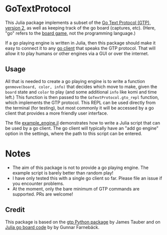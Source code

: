 # GoTextProtocol

This Julia package implements a subset of the [Go Text Protocol (GTP), version 2](https://www.lysator.liu.se/~gunnar/gtp/gtp2-spec-draft2/gtp2-spec.html), as well as keeping track of the go board (captures, etc). (Here, "go" refers to the [board game](https://en.wikipedia.org/wiki/Go_(game)), not the programming language.)

If a go playing engine is written in Julia, then this package should make it easy to connect it to any [go client](https://senseis.xmp.net/?GoClient) that speaks the GTP protocol. That will allow it to play humans or other engines via a GUI or over the internet.

## Usage

All that is needed to create a go playing engine is to write a function `genmove(board, color, info)` that decides which move to make, given the `board` state and `color` to play (and some additional `info` like komi and time left.) This function is then passed to the `GoTextProtocol.gto_repl` function, which implements the GTP protocol. This REPL can be used directly from the terminal (for testing), but most commonly it will be accessed by a go client that provides a more friendly user interface.

The file [example_engine.jl](./example_engine.jl) demonstrates how to write a Julia script that can be used by a go client. The go client will typically have an "add go engine" option in the settings, where the path to this script can be entered.

# Notes

* The aim of this package is not to provide a go playing engine. The example script is barely better than random play!
* I have only tested this with a single go client so far. Please file an issue if you encounter problems.
* At the moment, only the bare minimum of GTP commands are supported. PRs are welcome!

## Credit

This package is based on the [gtp Python package](https://github.com/jtauber/gtp) by James Tauber and on [Julia go board code](https://gist.github.com/GunnarFarneback/3373404) by by Gunnar Farnebäck.

